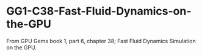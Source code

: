 # GG1-C38-Fast-Fluid-Dynamics-on-the-GPU
From GPU Gems book 1, part 6, chapter 38; Fast Fluid Dynamics Simulation on the GPU.
